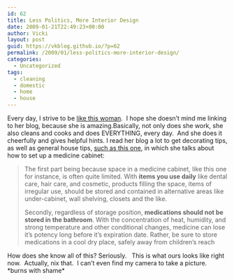 ```yaml
---
id: 62
title: Less Politics, More Interior Design
date: 2009-01-21T22:49:23+00:00
author: Vicki
layout: post
guid: https://vkblog.github.io/?p=62
permalink: /2009/01/less-politics-more-interior-design/
categories:
  - Uncategorized
tags:
  - cleaning
  - domestic
  - home
  - house
---
```

Every day, I strive to be [like this woman](http://hyperhomemaker.blogspot.com/).  I hope she doesn&#8217;t mind me linking to her blog, because she is amazing.Basically, not only does she work, she also cleans and cooks and does EVERYTHING, every day.  And she does it cheerfully and gives helpful hints. I read her blog a lot to get decorating tips, as well as general house tips, [such as this one](http://hyperhomemaker.blogspot.com/2009/01/hypocritical-medicine-cabinet.html), in which she talks about how to set up a medicine cabinet:

> The first part being because space in a medicine cabinet, like this one for instance, is often quite limited. With **items you use daily** like dental care, hair care, and cosmetic, products filling the space, items of irregular use, should be stored and contained in alternative areas like under-cabinet, wall shelving, closets and the like.
> 
> Secondly, regardless of storage position, **medications should not be stored in the bathroom**. With the concentration of heat, humidity, and strong temperature and other conditional changes, medicine can lose it&#8217;s potency long before it&#8217;s expiration date. Rather, be sure to store medications in a cool dry place, safely away from children&#8217;s reach

How does she know all of this? Seriously.   This is what ours looks like right now.  Actually, nix that.  I can&#8217;t even find my camera to take a picture. \*burns with shame\*